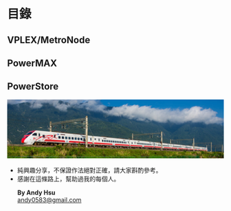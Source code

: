 # 目錄
## VPLEX/MetroNode
## PowerMAX
## PowerStore


![](https://github.com/Andy0583/OCP/blob/main/Image/2.png)</p>
* 純興趣分享，不保證作法絕對正確，請大家斟酌參考。
* 感謝在這條路上，幫助過我的每個人。</p>
**By Andy Hsu**  
andy0583@gmail.com
